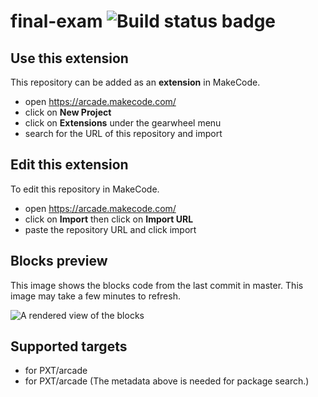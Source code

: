 # final-exam ![Build status badge](https://github.com/callinghome/final-exam/workflows/MakeCode/badge.svg)



## Use this extension

This repository can be added as an **extension** in MakeCode.

* open https://arcade.makecode.com/
* click on **New Project**
* click on **Extensions** under the gearwheel menu
* search for the URL of this repository and import

## Edit this extension

To edit this repository in MakeCode.

* open https://arcade.makecode.com/
* click on **Import** then click on **Import URL**
* paste the repository URL and click import

## Blocks preview

This image shows the blocks code from the last commit in master.
This image may take a few minutes to refresh.

![A rendered view of the blocks](https://github.com/callinghome/final-exam/raw/master/.makecode/blocks.png)

## Supported targets

* for PXT/arcade
* for PXT/arcade
(The metadata above is needed for package search.)

